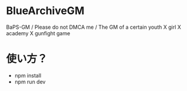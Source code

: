 # BlueArchiveGM
BaPS-GM / Please do not DMCA me / The GM of a certain youth X girl X academy X gunfight game

# 使い方？
- npm install
- npm run dev

